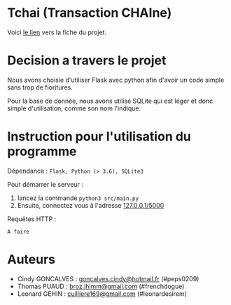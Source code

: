 # Tchai (Transaction CHAIne)

Voici [le lien](https://kirgizov.link/teaching/esirem/advanced-information-systems-2019/TP-PROJET-TCHAI.pdf)
vers la fiche du projet.

# Decision a travers le projet

Nous avons choisie d'utiliser Flask avec python afin d'avoir un code simple sans trop de fioritures.

Pour la base de donnée, nous avons utilisé SQLite qui est léger et donc simple d'utilisation, comme son nom l'indique.

# Instruction pour l'utilisation du programme

Dépendance : ```Flask, Python (> 3.6), SQLite3```

Pour démarrer le serveur :
1. lancez la commande ```python3 src/main.py```
1. Ensuite, connectez vous à l'adresse [127.0.0.1/5000](127.0.0.1/5000)

Requêtes HTTP :

```A faire```

# Auteurs

- Cindy GONCALVES : goncalves.cindy@hotmail.fr (#peps0209)
- Thomas PUAUD : broz.jhimm@gmail.com (#frenchdogue)
- Leonard GEHIN : cuilliere169@gmail.com (#leonardesirem)
